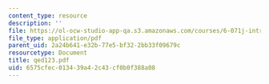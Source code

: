 ```yaml
---
content_type: resource
description: ''
file: https://ol-ocw-studio-app-qa.s3.amazonaws.com/courses/6-071j-introduction-to-electronics-signals-and-measurement-spring-2006/6575cfec013439a42c43cf0b0f388a08_qed123.pdf
file_type: application/pdf
parent_uid: 2a24b641-e32b-77e5-bf32-2bb33f09679c
resourcetype: Document
title: qed123.pdf
uid: 6575cfec-0134-39a4-2c43-cf0b0f388a08
---
```

